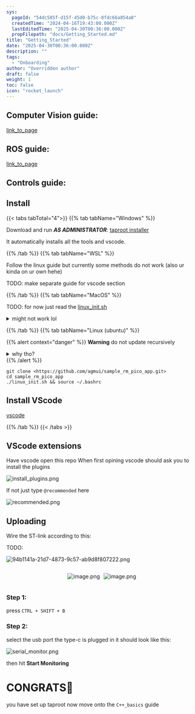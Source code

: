 ```yaml
---
sys:
  pageId: "54dc585f-d15f-45d0-b75c-8fdc66a854a8"
  createdTime: "2024-04-16T19:43:00.000Z"
  lastEditedTime: "2025-04-30T00:36:00.000Z"
  propFilepath: "docs/Getting_Started.md"
title: "Getting_Started"
date: "2025-04-30T00:36:00.000Z"
description: ""
tags:
  - "Onboarding"
author: "Overridden author"
draft: false
weight: 1
toc: false
icon: "rocket_launch"
---
```


## Computer Vision guide:

[link_to_page](86d45bc0-388b-4d26-8848-44f255f73d0e)

## ROS guide:

[link_to_page](3c76c1de-ec8f-46d6-8b0a-294005edc2d5)

## Controls guide:

## Install

{{< tabs tabTotal="4">}}
{{% tab tabName="Windows" %}}

Download and run _**AS ADMINISTRATOR**_: [taproot installer](https://github.com/Thornbots/TeachingFreshies/releases/tag/1.0)

It automatically installs all the tools and vscode.

{{% /tab %}}
{{% tab tabName="WSL" %}}

Follow the linux guide but currently some methods do not work (also ur kinda on ur own hehe)

TODO: make separate guide for vscode section

{{% /tab %}}
{{% tab tabName="MacOS" %}}

TODO: for now just read the [linux_init.sh](https://github.com/agmui/sample_rm_pico_app/blob/main/linux_init.sh)

<details>
<summary>might not work lol</summary>

`brew install libusb pkg-config`

Next install: [vscode](https://code.visualstudio.com/Download)

</details>

{{% /tab %}}
{{% tab tabName="Linux (ubuntu)" %}}

{{% alert context="danger" %}}
**Warning** do not update recursively
<details>
<summary>why tho?</summary>
There are some submodules that may go on for a while (like tinyusb) and I highly
recommend you don't need to get them.
If you want to see what submodules I update just look in `linux_init.sh`
</details>
{{% /alert %}}

```shell
git clone <https://github.com/agmui/sample_rm_pico_app.git>
cd sample_rm_pico_app
./linux_init.sh && source ~/.bashrc
```

## Install VScode

[vscode](https://code.visualstudio.com/Download)

{{% /tab %}}
{{< /tabs >}}

## VScode extensions

Have vscode open this repo
When first opining vscode should ask you to install the plugins

![install_plugins.png](https://prod-files-secure.s3.us-west-2.amazonaws.com/d518164a-d88e-44d1-a4ee-3adb3bd8bce0/89bd30f0-1825-4e77-867b-0a41ce370880/install_plugins.png?X-Amz-Algorithm=AWS4-HMAC-SHA256&X-Amz-Content-Sha256=UNSIGNED-PAYLOAD&X-Amz-Credential=ASIAZI2LB46662C4MIC5%2F20250518%2Fus-west-2%2Fs3%2Faws4_request&X-Amz-Date=20250518T160834Z&X-Amz-Expires=3600&X-Amz-Security-Token=IQoJb3JpZ2luX2VjEL%2F%2F%2F%2F%2F%2F%2F%2F%2F%2F%2FwEaCXVzLXdlc3QtMiJIMEYCIQDUr5EPKXkIzbcrY1t0F0sbTI%2FogusIiSdv37Zo3IYgUwIhAPk1briMd1HlblrVTEP4bkoAdfhAf%2FRWUSik7vuThV0sKv8DCHgQABoMNjM3NDIzMTgzODA1Igy4TCwrHSk0bbu%2FvQsq3AOzrDNlus%2BWIdvChaj5fghJRIdjtmzkFdqazkmHnSU6y2W7zsCpipYrnaVjJ%2FJE2JiXeGTrGa6GXvhNJqgWj%2FhRIrAnGa2ycjsX0aUioPduTmdN8n9YYEVMxGD3iauwtJJ96wQNciFVB4RG87es7ORqGVnEF4613hQHs0OXZzo8xUPeQg3RXmiwC%2BPhm7dpLLweqNdWOru%2FwV7yORiabj21fnXbsNf%2BW08KTGLoGr3hfjMRCOFJW3Cnv6CnoB9ii12e8DYM%2BRN13xE5dvdJXUzcfO6XpCvZHOieiuV392OIQCqlmoETveupsmgyrYbkYRHohFjfr2dXCMlrsRg5PcqY%2BNSlcMEXXke7YSLkav70FlnL291mFygvICNWd0UQ7CPcCCkqsVUdpI4gIcUjJxyVvnW1b5aY%2BmPxKSmD0f5tYMrKfwyOhj9E%2FerXq6GDXc%2FLhXlVhZaBCFKJsoPuSIYmOfM6YdWO%2BRNnAyZrlmba3zLabAjgQhfzZGEv5EvvHRQc3WveRGOdXosOIP3JbsnB9QGlSHhb9bnbRnSCyyq5d1Jgli7F%2Bx0k%2BRn2ovL56lbxzBLhrLSpfkmqUHK8vSpCM%2F9RjgIGZDEA3sEzkDbGhyG4RD3Ihh%2FX9%2F14%2FDCc8afBBjqkAbyLykLDfOYwKtlIUBovGs1nuArPPm8%2FvS1n%2FylLn7XzBliDWwjg0tIyIb2xsMYaGt8ADXmN7DCWV%2B7zkn3%2BkKw%2F%2Bp3DlH%2BNS%2FbpdT9WeIQ%2BZUhY3jkPOlppWN9yeFsifPX6kPZQZk1Y99VHNU9GK7oUOMRuNhVJxVgHqYflDhEzNIWUZVMrpm6XJwQZJ%2FsANs1CiYIE0kl8BC%2FshGyNLHF%2F3t0%2F&X-Amz-Signature=ebdd76cabfa54d46443b13af58012a80c6dd430de53f62463f087f7c6ee07a38&X-Amz-SignedHeaders=host&x-id=GetObject)

If not just type `@recommended` here  

![recommended.png](https://prod-files-secure.s3.us-west-2.amazonaws.com/d518164a-d88e-44d1-a4ee-3adb3bd8bce0/61e661e9-5d85-4dfc-be0d-8d2097a5e793/recommended.png?X-Amz-Algorithm=AWS4-HMAC-SHA256&X-Amz-Content-Sha256=UNSIGNED-PAYLOAD&X-Amz-Credential=ASIAZI2LB46662C4MIC5%2F20250518%2Fus-west-2%2Fs3%2Faws4_request&X-Amz-Date=20250518T160834Z&X-Amz-Expires=3600&X-Amz-Security-Token=IQoJb3JpZ2luX2VjEL%2F%2F%2F%2F%2F%2F%2F%2F%2F%2F%2FwEaCXVzLXdlc3QtMiJIMEYCIQDUr5EPKXkIzbcrY1t0F0sbTI%2FogusIiSdv37Zo3IYgUwIhAPk1briMd1HlblrVTEP4bkoAdfhAf%2FRWUSik7vuThV0sKv8DCHgQABoMNjM3NDIzMTgzODA1Igy4TCwrHSk0bbu%2FvQsq3AOzrDNlus%2BWIdvChaj5fghJRIdjtmzkFdqazkmHnSU6y2W7zsCpipYrnaVjJ%2FJE2JiXeGTrGa6GXvhNJqgWj%2FhRIrAnGa2ycjsX0aUioPduTmdN8n9YYEVMxGD3iauwtJJ96wQNciFVB4RG87es7ORqGVnEF4613hQHs0OXZzo8xUPeQg3RXmiwC%2BPhm7dpLLweqNdWOru%2FwV7yORiabj21fnXbsNf%2BW08KTGLoGr3hfjMRCOFJW3Cnv6CnoB9ii12e8DYM%2BRN13xE5dvdJXUzcfO6XpCvZHOieiuV392OIQCqlmoETveupsmgyrYbkYRHohFjfr2dXCMlrsRg5PcqY%2BNSlcMEXXke7YSLkav70FlnL291mFygvICNWd0UQ7CPcCCkqsVUdpI4gIcUjJxyVvnW1b5aY%2BmPxKSmD0f5tYMrKfwyOhj9E%2FerXq6GDXc%2FLhXlVhZaBCFKJsoPuSIYmOfM6YdWO%2BRNnAyZrlmba3zLabAjgQhfzZGEv5EvvHRQc3WveRGOdXosOIP3JbsnB9QGlSHhb9bnbRnSCyyq5d1Jgli7F%2Bx0k%2BRn2ovL56lbxzBLhrLSpfkmqUHK8vSpCM%2F9RjgIGZDEA3sEzkDbGhyG4RD3Ihh%2FX9%2F14%2FDCc8afBBjqkAbyLykLDfOYwKtlIUBovGs1nuArPPm8%2FvS1n%2FylLn7XzBliDWwjg0tIyIb2xsMYaGt8ADXmN7DCWV%2B7zkn3%2BkKw%2F%2Bp3DlH%2BNS%2FbpdT9WeIQ%2BZUhY3jkPOlppWN9yeFsifPX6kPZQZk1Y99VHNU9GK7oUOMRuNhVJxVgHqYflDhEzNIWUZVMrpm6XJwQZJ%2FsANs1CiYIE0kl8BC%2FshGyNLHF%2F3t0%2F&X-Amz-Signature=5eceb9253ebf300c5bf9a9fe76867241a60af86d4471763bb22610e22cbcc63a&X-Amz-SignedHeaders=host&x-id=GetObject)

## Uploading

Wire the ST-link according to this:

TODO:

![94b1141a-21d7-4873-9c57-ab9d8f807222.png](https://prod-files-secure.s3.us-west-2.amazonaws.com/d518164a-d88e-44d1-a4ee-3adb3bd8bce0/e5fad17d-ab82-4300-9f4c-505ab4b1202c/94b1141a-21d7-4873-9c57-ab9d8f807222.png?X-Amz-Algorithm=AWS4-HMAC-SHA256&X-Amz-Content-Sha256=UNSIGNED-PAYLOAD&X-Amz-Credential=ASIAZI2LB46662C4MIC5%2F20250518%2Fus-west-2%2Fs3%2Faws4_request&X-Amz-Date=20250518T160834Z&X-Amz-Expires=3600&X-Amz-Security-Token=IQoJb3JpZ2luX2VjEL%2F%2F%2F%2F%2F%2F%2F%2F%2F%2F%2FwEaCXVzLXdlc3QtMiJIMEYCIQDUr5EPKXkIzbcrY1t0F0sbTI%2FogusIiSdv37Zo3IYgUwIhAPk1briMd1HlblrVTEP4bkoAdfhAf%2FRWUSik7vuThV0sKv8DCHgQABoMNjM3NDIzMTgzODA1Igy4TCwrHSk0bbu%2FvQsq3AOzrDNlus%2BWIdvChaj5fghJRIdjtmzkFdqazkmHnSU6y2W7zsCpipYrnaVjJ%2FJE2JiXeGTrGa6GXvhNJqgWj%2FhRIrAnGa2ycjsX0aUioPduTmdN8n9YYEVMxGD3iauwtJJ96wQNciFVB4RG87es7ORqGVnEF4613hQHs0OXZzo8xUPeQg3RXmiwC%2BPhm7dpLLweqNdWOru%2FwV7yORiabj21fnXbsNf%2BW08KTGLoGr3hfjMRCOFJW3Cnv6CnoB9ii12e8DYM%2BRN13xE5dvdJXUzcfO6XpCvZHOieiuV392OIQCqlmoETveupsmgyrYbkYRHohFjfr2dXCMlrsRg5PcqY%2BNSlcMEXXke7YSLkav70FlnL291mFygvICNWd0UQ7CPcCCkqsVUdpI4gIcUjJxyVvnW1b5aY%2BmPxKSmD0f5tYMrKfwyOhj9E%2FerXq6GDXc%2FLhXlVhZaBCFKJsoPuSIYmOfM6YdWO%2BRNnAyZrlmba3zLabAjgQhfzZGEv5EvvHRQc3WveRGOdXosOIP3JbsnB9QGlSHhb9bnbRnSCyyq5d1Jgli7F%2Bx0k%2BRn2ovL56lbxzBLhrLSpfkmqUHK8vSpCM%2F9RjgIGZDEA3sEzkDbGhyG4RD3Ihh%2FX9%2F14%2FDCc8afBBjqkAbyLykLDfOYwKtlIUBovGs1nuArPPm8%2FvS1n%2FylLn7XzBliDWwjg0tIyIb2xsMYaGt8ADXmN7DCWV%2B7zkn3%2BkKw%2F%2Bp3DlH%2BNS%2FbpdT9WeIQ%2BZUhY3jkPOlppWN9yeFsifPX6kPZQZk1Y99VHNU9GK7oUOMRuNhVJxVgHqYflDhEzNIWUZVMrpm6XJwQZJ%2FsANs1CiYIE0kl8BC%2FshGyNLHF%2F3t0%2F&X-Amz-Signature=a95567d9de79b36041fd3470b1772347203ed582434fe03242957b1b87d3bcee&X-Amz-SignedHeaders=host&x-id=GetObject)

<div style="display: flex;flex-direction: row; column-gap:10px; max-width: 630px;justify-content: center;">
<div>

![image.png](https://prod-files-secure.s3.us-west-2.amazonaws.com/d518164a-d88e-44d1-a4ee-3adb3bd8bce0/210ecb78-1116-4d7b-b9b7-2292f66fa2c2/image.png?X-Amz-Algorithm=AWS4-HMAC-SHA256&X-Amz-Content-Sha256=UNSIGNED-PAYLOAD&X-Amz-Credential=ASIAZI2LB466RSZ2VEG7%2F20250518%2Fus-west-2%2Fs3%2Faws4_request&X-Amz-Date=20250518T160841Z&X-Amz-Expires=3600&X-Amz-Security-Token=IQoJb3JpZ2luX2VjEL3%2F%2F%2F%2F%2F%2F%2F%2F%2F%2FwEaCXVzLXdlc3QtMiJIMEYCIQDHRr%2Bo60xKH6exIHInOTthia%2BXLUuq5hTFB0eBK2PGYgIhAI0cwVN6L%2F797HkHqU6QS9QlJ0U%2Fad3wxQ1ndKq1sfpGKv8DCHUQABoMNjM3NDIzMTgzODA1Igx%2BvatStXOLDbeUqCgq3APPXc0d1WjBWdi46StNUhkF27RXK%2Bvp6ztGtsEGlak9ZNF4GPCSlGwPoHyy3il%2B0AHwE21uFqxXTAzqjcRjVcFEW9kyY%2Bz6RO0eQQ1y5gOWZxAzttXeWwl9%2FWPtskNn2fTnahzlSdtaipX29GZt0xn1aoMnu7EPBQKMPCjk72tDH7V7ZDaX72fR%2BZUeuIBSRVNrm2eEdFD1NBArZZjNOmQJ0SL6paY5xK82S0MsiQi4pNw8fV0vRNsoGF4K6O8Tg4CKeOwrAeHS9mV9F041A8H5brNM4LiB5lmyTkt0rPcGGw8KwRg8vv82GbWBEGTLJYfy6AGnCaa%2B35K9qpeXsZEeQFTE8azmmCgEP9ARtPBglTgwXdsxLN561riTDh71hGG0UyuVWt0epbdiDGgpqnHXaJIxdPkkthIN5Ie9HkY62KPYF%2BrWpmdgC%2F%2FqMUHt60sN38JmQEVPRyq5pLaPigsovlHm5JWPQ1Ta198zhP4SbKsXEYsDsGEs1Lm%2BEGZ6B3sSCt5Sdt%2FVmMC6aOJD1HcQxIvWFkR%2F9x03nPiylFuc%2FhMhm0B9pKdfQELRnczgvVPvDuT6ziWET%2FYO24Zr2Gc6G%2FKbHQweFoirue8fGQZMRKkIMrRhYHbAGtCy6jDJoKfBBjqkAWT2IGNp2VBSfhY6oGNbuYju3sFbRReTlJ6KV6zqBB2gzkReDrNAPpitFEkfZEnnCJL5gXAqwK90heirTTy5ADFPmfLehVvd3bB%2BRIP%2F643IdMONFUgjGowr%2Bn04B7LoOYhtJoERpEiF52%2FrxD08om2bAcseG2ntzYcWGF3mdN0yVvbXKYyB%2BQihn2jBnT8z6leyyyzsKm6B0hBNfvabCLDyRco2&X-Amz-Signature=fe4b0d02e92b8ea0da9e682405587d76572cc1b78a266ea084b851b40dd68925&X-Amz-SignedHeaders=host&x-id=GetObject)

</div>
<div>

![image.png](https://prod-files-secure.s3.us-west-2.amazonaws.com/d518164a-d88e-44d1-a4ee-3adb3bd8bce0/33a0fd0f-8ca6-4a86-8e09-26e95ded1fff/image.png?X-Amz-Algorithm=AWS4-HMAC-SHA256&X-Amz-Content-Sha256=UNSIGNED-PAYLOAD&X-Amz-Credential=ASIAZI2LB4666LJHXLMS%2F20250518%2Fus-west-2%2Fs3%2Faws4_request&X-Amz-Date=20250518T160841Z&X-Amz-Expires=3600&X-Amz-Security-Token=IQoJb3JpZ2luX2VjELz%2F%2F%2F%2F%2F%2F%2F%2F%2F%2FwEaCXVzLXdlc3QtMiJHMEUCIQCQdlcXDQo9TYI6zqD6tnvSVGGlHrksx25mbWS%2F%2BJBk6QIgB%2FcIcOVRSX5tjFqlFVMWN7ugrYSx2Y%2FtXtqvX7EStCEq%2FwMIdRAAGgw2Mzc0MjMxODM4MDUiDOlevBin70tomoNhlircA3V1%2FSsRFB821%2BObk6ZGDoeP8ECZlJWj6YxYaDbWpd%2BV12hEDB3wPJe0hphOlIdbpm5WsitcH8izD3Xlgxvk0zBZJGwl3HJ65AWTYEokhC4VmNA25JztSh0uqwrU2T1wIAywgTwgcbICoxh0B8qxRtz3HJaOzaX2bDdtJ12JGm1T69uo42LA2gr4re45SUr2HUoIdVKXSzMGy%2Fn2YIFjYbLkT8waopYWtPEoK4dTLnDIfVRHAuB9rz4taeaiIy6MaqPAGzSceE6ddIbXhzMDnUlKZrTVv8qb2vPhf4npnaqwcT2j0RLqhGJxq9qZ9y0a11xc2rnj3HY7uZU5v2bZZlBk9EMSEhNYEFVFAIVp%2FXW6N2JNpYFzIU%2FGUBvt7bbFYHveayiKmz%2BgYizaOX2JFNT18xvhF9jaf1HQAHBJFw11%2BoCQFMZRP8gBPV7hl4f1HAxtWENIdFoxQQ3BN63sQm64QrDq6xupofu9dTa3g%2FDr38Xkcs4yoYPZPs4TMzT7zzmYxYYWF%2BUBwGi%2BxTSBxRi4wMxQm2Ic%2FKIVF06vMQd4ULBL3FOrp553QzC466y7zTZGK5FD2XGHNtODnZXeTxeY10fsnGuqa7XATiPxceMwsPneX5lLeweHU3XFMLmUp8EGOqUBkoYl1iztgb2V%2F%2BXXF%2FgSpBy0JYAVFRX48Myc2wfC%2BP%2Bt1YGINtZiO5hXQtQf6kpJGpVwxQfkcmfFePj5wUC9SJjKQzEY5xuAQb3jEigsWHiDgNsCnFbM3bcBAWLrmeKVDLyb%2BCMZ4bq2YuzGi56cmQAz6SUAnTwXKOrz0cBmPsd4rfjhcC9kwunpd2Lle%2FuKjO7yKuVW%2BlO71i9hxm0Y%2FWMfcvL%2B&X-Amz-Signature=3e1836e3956f048b66f93b66f4d72824fa3cd33e80f2b99eae05340c822d4a90&X-Amz-SignedHeaders=host&x-id=GetObject)

</div>
</div>

### Step 1:

press `CTRL + SHIFT + B`

### Step 2:

select the usb port the type-c is plugged in it should look like this:

![serial_monitor.png](https://prod-files-secure.s3.us-west-2.amazonaws.com/d518164a-d88e-44d1-a4ee-3adb3bd8bce0/f03f4774-05d4-4393-b6a0-d5efb6d315ab/serial_monitor.png?X-Amz-Algorithm=AWS4-HMAC-SHA256&X-Amz-Content-Sha256=UNSIGNED-PAYLOAD&X-Amz-Credential=ASIAZI2LB46662C4MIC5%2F20250518%2Fus-west-2%2Fs3%2Faws4_request&X-Amz-Date=20250518T160834Z&X-Amz-Expires=3600&X-Amz-Security-Token=IQoJb3JpZ2luX2VjEL%2F%2F%2F%2F%2F%2F%2F%2F%2F%2F%2FwEaCXVzLXdlc3QtMiJIMEYCIQDUr5EPKXkIzbcrY1t0F0sbTI%2FogusIiSdv37Zo3IYgUwIhAPk1briMd1HlblrVTEP4bkoAdfhAf%2FRWUSik7vuThV0sKv8DCHgQABoMNjM3NDIzMTgzODA1Igy4TCwrHSk0bbu%2FvQsq3AOzrDNlus%2BWIdvChaj5fghJRIdjtmzkFdqazkmHnSU6y2W7zsCpipYrnaVjJ%2FJE2JiXeGTrGa6GXvhNJqgWj%2FhRIrAnGa2ycjsX0aUioPduTmdN8n9YYEVMxGD3iauwtJJ96wQNciFVB4RG87es7ORqGVnEF4613hQHs0OXZzo8xUPeQg3RXmiwC%2BPhm7dpLLweqNdWOru%2FwV7yORiabj21fnXbsNf%2BW08KTGLoGr3hfjMRCOFJW3Cnv6CnoB9ii12e8DYM%2BRN13xE5dvdJXUzcfO6XpCvZHOieiuV392OIQCqlmoETveupsmgyrYbkYRHohFjfr2dXCMlrsRg5PcqY%2BNSlcMEXXke7YSLkav70FlnL291mFygvICNWd0UQ7CPcCCkqsVUdpI4gIcUjJxyVvnW1b5aY%2BmPxKSmD0f5tYMrKfwyOhj9E%2FerXq6GDXc%2FLhXlVhZaBCFKJsoPuSIYmOfM6YdWO%2BRNnAyZrlmba3zLabAjgQhfzZGEv5EvvHRQc3WveRGOdXosOIP3JbsnB9QGlSHhb9bnbRnSCyyq5d1Jgli7F%2Bx0k%2BRn2ovL56lbxzBLhrLSpfkmqUHK8vSpCM%2F9RjgIGZDEA3sEzkDbGhyG4RD3Ihh%2FX9%2F14%2FDCc8afBBjqkAbyLykLDfOYwKtlIUBovGs1nuArPPm8%2FvS1n%2FylLn7XzBliDWwjg0tIyIb2xsMYaGt8ADXmN7DCWV%2B7zkn3%2BkKw%2F%2Bp3DlH%2BNS%2FbpdT9WeIQ%2BZUhY3jkPOlppWN9yeFsifPX6kPZQZk1Y99VHNU9GK7oUOMRuNhVJxVgHqYflDhEzNIWUZVMrpm6XJwQZJ%2FsANs1CiYIE0kl8BC%2FshGyNLHF%2F3t0%2F&X-Amz-Signature=b3d5182b53ef4def1438af473e7c13b366e20f9312f2bc76583620cdef2e425a&X-Amz-SignedHeaders=host&x-id=GetObject)

then hit **Start Monitoring**

# CONGRATS🎉

you have set up taproot now move onto the `C++_basics` guide

